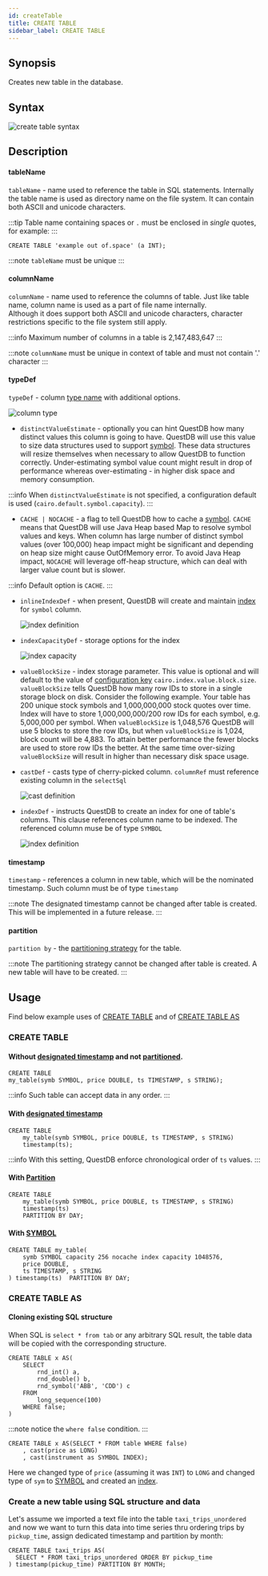 ```yaml
---
id: createTable
title: CREATE TABLE
sidebar_label: CREATE TABLE
---
```


## Synopsis

Creates new table in the database.

## Syntax

![create table syntax](/img/doc/diagrams/create-table.svg)

## Description

#### tableName

`tableName` - name used to reference the table in SQL statements. Internally the
table name is used as directory name on the file system. It can contain both
ASCII and unicode characters.

:::tip
Table name containing spaces or `.` must be enclosed in _single_ quotes,
for example:
:::

```questdb-sql title="Example"
CREATE TABLE 'example out of.space' (a INT);
```

:::note
`tableName` must be unique
:::

#### columnName

`columnName` - name used to reference the columns of table. Just like table
name, column name is used as a part of file name internally. \
Although it does support both ASCII and unicode characters, character restrictions
specific to the file system still apply.

:::info
Maximum number of columns in a table is 2,147,483,647
:::

:::note
`columnName` must be unique in context of table and must not contain '.'
character
:::

#### typeDef

`typeDef` - column [type name](datatypes.md) with additional options.

![column type](/img/doc/diagrams/column-type-def.svg)

- `distinctValueEstimate` - optionally you can hint QuestDB how many distinct
  values this column is going to have. QuestDB will use this value to size data
  structures used to support [symbol](symbol.md). These data structures will
  resize themselves when necessary to allow QuestDB to function correctly.
  Under-estimating symbol value count might result in drop of performance
  whereas over-estimating - in higher disk space and memory consumption.

:::info
When `distinctValueEstimate` is not specified, a configuration default
is used (`cairo.default.symbol.capacity`).
:::

- `CACHE | NOCACHE` - a flag to tell QuestDB how to cache a [symbol](symbol.md).
  `CACHE` means that QuestDB will use Java Heap based Map to resolve symbol
  values and keys. When column has large number of distinct symbol values (over
  100,000) heap impact might be significant and depending on heap size might
  cause OutOfMemory error. To avoid Java Heap impact, `NOCACHE` will leverage
  off-heap structure, which can deal with larger value count but is slower.

:::info
Default option is `CACHE`.
:::

- `inlineIndexDef` - when present, QuestDB will create and maintain
  [index](indexes.md) for `symbol` column.

  ![index definition](/img/doc/diagrams/inline-index-def.svg)

- `indexCapacityDef` - storage options for the index

  ![index capacity](/img/doc/diagrams/index-capacity-def.svg)

- `valueBlockSize` - index storage parameter. This value is optional and will
  default to the value of [configuration key](serverConf.md)
  `cairo.index.value.block.size`. `valueBlockSize` tells QuestDB how many row
  IDs to store in a single storage block on disk. Consider the following
  example. Your table has 200 unique stock symbols and 1,000,000,000 stock
  quotes over time. Index will have to store 1,000,000,000/200 row IDs for each
  symbol, e.g. 5,000,000 per symbol. When `valueBlockSize` is 1,048,576 QuestDB
  will use 5 blocks to store the row IDs, but when `valueBlockSize` is 1,024,
  block count will be 4,883. To attain better performance the fewer blocks are
  used to store row IDs the better. At the same time over-sizing
  `valueBlockSize` will result in higher than necessary disk space usage.

- `castDef` - casts type of cherry-picked column. `columnRef` must reference
  existing column in the `selectSql`

  ![cast definition](/img/doc/diagrams/cast-def.svg)

- `indexDef` - instructs QuestDB to create an index for one of table's columns.
  This clause references column name to be indexed. The referenced column muse
  be of type `SYMBOL`

  ![index definition](/img/doc/diagrams/index-def.svg)

#### timestamp

`timestamp` - references a column in new table, which will be the nominated
timestamp. Such column must be of type `timestamp`

:::note
The designated timestamp cannot be changed after table is created. This
will be implemented in a future release.
:::

#### partition

`partition by` - the [partitioning strategy](partitions.md) for the table.

:::note
The partitioning strategy cannot be changed after table is created. A
new table will have to be created.
:::

## Usage

Find below example uses of [CREATE TABLE](#create-table) and of
[CREATE TABLE AS](#create-table-as)

### CREATE TABLE

#### Without [designated timestamp](designatedTimestamp.md) and not [partitioned](partitions.md).

```questdb-sql
CREATE TABLE
my_table(symb SYMBOL, price DOUBLE, ts TIMESTAMP, s STRING);
```

:::info
Such table can accept data in any order.
:::

#### With [designated timestamp](designatedTimestamp.md)

```questdb-sql
CREATE TABLE
    my_table(symb SYMBOL, price DOUBLE, ts TIMESTAMP, s STRING)
    timestamp(ts);
```

:::info
With this setting, QuestDB enforce chronological order of `ts` values.
:::

#### With [Partition](partitions.md)

```questdb-sql
CREATE TABLE
    my_table(symb SYMBOL, price DOUBLE, ts TIMESTAMP, s STRING)
    timestamp(ts)
    PARTITION BY DAY;
```

#### With [SYMBOL](symbol.md)

```questdb-sql
CREATE TABLE my_table(
    symb SYMBOL capacity 256 nocache index capacity 1048576,
    price DOUBLE,
    ts TIMESTAMP, s STRING
) timestamp(ts)  PARTITION BY DAY;
```

### CREATE TABLE AS

#### Cloning existing SQL structure

When SQL is `select * from tab` or any arbitrary SQL result, the table data will
be copied with the corresponding structure.

```questdb-sql title="Create table as select"
CREATE TABLE x AS(
    SELECT
        rnd_int() a,
        rnd_double() b,
        rnd_symbol('ABB', 'CDD') c
    FROM
        long_sequence(100)
    WHERE false;
)
```

:::note
notice the `where false` condition.
:::

```questdb-sql title="Clone an existing wide table and change type of cherry-picked columns"
CREATE TABLE x AS(SELECT * FROM table WHERE false)
    , cast(price as LONG)
    , cast(instrument as SYMBOL INDEX);
```

Here we changed type of `price` (assuming it was `INT`) to `LONG` and changed
type of `sym` to [SYMBOL](symbol.md) and created an [index](indexes.md).

### Create a new table using SQL structure and data

Let's assume we imported a text file into the table `taxi_trips_unordered` and
now we want to turn this data into time series thru ordering trips by
`pickup_time`, assign dedicated timestamp and partition by month:

```questdb-sql title="Create table as select with data manipulation"
CREATE TABLE taxi_trips AS(
  SELECT * FROM taxi_trips_unordered ORDER BY pickup_time
) timestamp(pickup_time) PARTITION BY MONTH;
```
